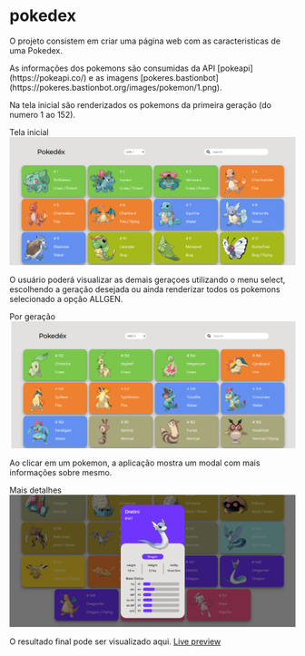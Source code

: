 # pokedex

<p> O projeto consistem em criar uma página web com as caracteristicas de uma Pokedex. </p>

<p>As informações dos pokemons são consumidas da API [pokeapi](https://pokeapi.co/) e as imagens [pokeres.bastionbot](https://pokeres.bastionbot.org/images/pokemon/1.png).</p>
  
<p>Na tela inicial são renderizados os pokemons da primeira geração (do numero 1 ao 152).</p>

Tela inicial ![Screenshot](https://github.com/paulobr4z/pokedex/blob/master/img/ps001.png)

<p>O usuário poderá visualizar as demais geraçoes utilizando o menu select, escolhendo a geração desejada ou ainda renderizar todos os pokemons selecionado a opção ALLGEN.</p>

Por geração ![Screenshot](https://github.com/paulobr4z/pokedex/blob/master/img/ps002.png)

<p>Ao clicar em um pokemon, a aplicação mostra um modal com mais informações sobre mesmo.</p>

Mais detalhes ![Screenshot](https://github.com/paulobr4z/pokedex/blob/master/img/ps003.png)


O resultado final pode ser visualizado aqui. [Live preview](https://paulobraz.com/exemplos/pokedex/index.html)





